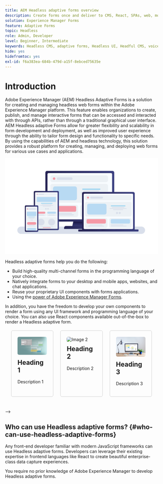 ```yaml
---
title: AEM Headless adaptive forms overview
description: Create forms once and deliver to CMS, React, SPAs, web, mobile, Alexa, WhatsApp and more with AEM Headless adaptive forms for fast, scalable data capture.
solution: Experience Manager Forms
feature: Adaptive Forms
topic: Headless
role: Admin, Developer
level: Beginner, Intermediate
keywords: Headless CMS, adaptive forms, Headless UI, Headful CMS, voice assistants, alexa, chatbots, WhatsApp architecture
hide: yes
hidefromtoc: yes
exl-id: f6a383ea-684b-479d-a15f-8ebced75635e
---
```

# Introduction

Adobe Experience Manager (AEM) Headless Adaptive Forms is a solution for creating and managing headless web forms within the Adobe Experience Manager platform. This feature enables organizations to create, publish, and manage interactive forms that can be accessed and interacted with through APIs, rather than through a traditional graphical user interface. AEM Headless adaptive Forms allow for greater flexibility and scalability in form development and deployment, as well as improved user experience through the ability to tailor form design and functionality to specific needs. By using the capabilities of AEM and headless technology, this solution provides a robust platform for creating, managing, and deploying web forms for various use cases and applications.

![Build and natively render a form in any website, an application, or non-visual inteactions](/help/assets/headless-forms-for-any-device.jpeg)

Headless adaptive forms help you do the following:

* Build high-quality multi-channel forms in the programming language of your choice.
* Natively integrate forms to your desktop and mobile apps, websites, and chat applications.
* Reuse your proprietary UI components with forms applications.
* Using the [power of Adobe Experience Manager Forms](https://experienceleague.adobe.com/en/docs/experience-manager-65/content/forms/getting-started/introduction-aem-forms).

In addition, you have the freedom to develop your own components to render a form using any UI framework and programming language of your choice. You can also use React components available out-of-the-box to render a Headless adaptive form.

<!-- 

## Key Features

<table style="width:100%;">
  <tr>
    <td style="width:33.33%;">
      <div style="width: 250px; border: 1px solid #ccc; border-radius: 8px;">
        <img src="/help/assets/01-overview-responsive-forms.jpeg" alt="Card Image 1" style="width:33.33; height: auto;">
        <div style="padding: 20px;">
          <h2 style="margin-top: 0;">Responsive Forms</h2>
          <p>The adaptive form feature enables you to create a single source for a form that automatically sizes and re-flows on mobile devices.</p>
        </div>
      </div>
    </td>
    <td style="width:33.33%;">
      <div style="width: 250px; border: 1px solid #ccc; border-radius: 8px; ">
        <img src="/help/assets/01-overview-responsive-forms.jpeg" alt="Card Image 1" style="width:33.33; height: auto;">
        <div style="padding: 20px;">
          <h2 style="margin-top: 0;">Communication API</h2>
          <p>The adaptive form feature enables you to create a single source for a form that automatically sizes and re-flows on mobile devices.</p>
        </div>
      </div>
    </td>
    <td style="width:33.33%;">
      <div style="width: 250px; border: 1px solid #ccc; border-radius: 8px; ">
        <img src="/help/assets/02-overview-backend-systems.jpeg" alt="Card Image 2" style="width:33.33; height: auto;">
        <div style="padding: 20px;">
          <h2 style="margin-top: 0;">Business Process Management</h2>
          <p>Integrate RDBMS, OData, Or Microsoft SOAP services, as well as protocols like Swagger 2.0 to connect to just about anything.</p>
        </div>
      </div>
    </td>
  </tr>
  <tr>
    <td style="width:33.33%;">
      <div style="width: 250px; border: 1px solid #ccc; border-radius: 8px; ">
        <img src="/help/assets/03-overview-save-and-resume.jpeg" alt="Card Image 3" style="width:33.33; height: auto;">
        <div style="padding: 20px;">
          <h2 style="margin-top: 0;">Save and resume forms</h2>
          <p>Allow clients to save in-progress forms and return later to complete them, even on another device.</p>
        </div>
      </div>
    </td>
    <td style="width:33.33%;">
      <div style="width: 250px; border: 1px solid #ccc; border-radius: 8px; ">
        <img src="/help/assets/04-overview-search.jpeg" alt="Card Image 1" style="width:33.33; height: auto;">
        <div style="padding: 20px;">
          <h2 style="margin-top: 0;">Forms Search and Discovery</h2>
          <p>Let customers easily find relevant forms based on a simple search query, tags, filters, and even geolocation — on any device through a personalized portal, with or without authentication.
          </p>
        </div>
      </div>
    </td>
      <td style="width:33.33%;">
      <div style="width: 250px; border: 1px solid #ccc; border-radius: 8px; ">
        <img src="/help/assets/04-overview-search.jpeg" alt="Card Image 1" style="width:33.33; height: auto;">
        <div style="padding: 20px;">
          <h2 style="margin-top: 0;">Forms Search and Discovery</h2>
          <p>Let customers easily find relevant forms based on a simple search query, tags, filters, and even geolocation — on any device through a personalized portal, with or without authentication.
          </p>
        </div>
      </div>
    </td>
  </tr>
  <tr>
    <td style="width:33.33%;">
      <div style="width: 250px; border: 1px solid #ccc; border-radius: 8px; ">
        <img src="/help/assets/05-overview-analytics.jpeg" alt="Card Image 2" style="width:33.33; height: auto;">
        <div style="padding: 20px;">
          <h2 style="margin-top: 0;">Form analytics and reporting</h2>
          <p>Out-of-the-box, customizable dashboards make it easy to apply analytics to forms to gain insight for actionable areas of improvement.</p>
        </div>
      </div>
    </td>
    <td style="width:33.33%;">
      <div style="width: 250px; border: 1px solid #ccc; border-radius: 8px; ">
        <img src="/help/assets/06-overview-business-process.jpeg" alt="Card Image 3" style="width:33.33; height: auto;">
        <div style="padding: 20px;">
          <h2 style="margin-top: 0;">Business Process Management</h2>
          <p>Route application submissions through customized workflows and a centralized dashboard for review, approval, and digital signatures by back-office employees — even when employees are on the go on a mobile device.
          </p>
        </div>
      </div>
    </td>
  </tr>
</table>




<div style="display: flex; flex-wrap: wrap; justify-content: space-between; margin: 20px;">
    <div style="width: 30%; margin-bottom: 20px; border: 1px solid #ccc; border-radius: 5px; padding: 20px; box-sizing: border-box;">
        <img src="/help/assets/01-overview-responsive-forms.jpeg" alt="Icon 1" style="width: 50px; height: 50px;">
        <h2 style="margin-top: 10px;">Heading 1</h2>
        <p>Description 1</p>
    </div>
    <div style="width: 30%; margin-bottom: 20px; border: 1px solid #ccc; border-radius: 5px; padding: 20px; box-sizing: border-box;">
        <img src="/help/assets/02-overview-backend-systems.jpeg" alt="Icon 2" style="width: 50px; height: 50px;">
        <h2 style="margin-top: 10px;">Heading 2</h2>
        <p>Description 2</p>
    </div>
    <div style="width: 30%; margin-bottom: 20px; border: 1px solid #ccc; border-radius: 5px; padding: 20px; box-sizing: border-box;">
        <img src="/help/assets/03-overview-save-and-resume.jpeg" alt="Icon 3" style="width: 50px; height: 50px;">
        <h2 style="margin-top: 10px;">Heading 3</h2>
        <p>Description 3</p>
    </div>
        <div style="width: 30%; margin-bottom: 20px; border: 1px solid #ccc; border-radius: 5px; padding: 20px; box-sizing: border-box;">
        <img src="/help/assets/04-overview-search.jpeg" alt="Icon 1" style="width: 50px; height: 50px;">
        <h2 style="margin-top: 10px;">Heading 1</h2>
        <p>Description 1</p>
    </div>
    <div style="width: 30%; margin-bottom: 20px; border: 1px solid #ccc; border-radius: 5px; padding: 20px; box-sizing: border-box;">
        <img src="/help/assets/05-overview-analytics.jpeg" alt="Icon 2" style="width: 50px; height: 50px;">
        <h2 style="margin-top: 10px;">Heading 2</h2>
        <p>Description 2</p>
    </div>
    <div style="width: 30%; margin-bottom: 20px; border: 1px solid #ccc; border-radius: 5px; padding: 20px; box-sizing: border-box;">
        <img src="/help/assets/06-overview-business-process.jpeg" alt="Icon 3" style="width: 50px; height: 50px;">
        <h2 style="margin-top: 10px;">Heading 3</h2>
        <p>Description 3</p>
    </div>
    <!-- Add more cards as needed -->
</div>




<div style="display: flex; flex-wrap: wrap; justify-content: space-between; margin: 20px;">
    <div style="width: 30%; margin-bottom: 20px; border: 1px solid #ccc; border-radius: 5px; padding: 20px; box-sizing: border-box;">
        <img src="/help/assets/01-overview-responsive-forms.jpeg" alt="Image 1" style="width: 100%; border-radius: 5px;">
        <h2 style="margin-top: 10px;">Heading 1</h2>
        <p>Description 1</p>
    </div>
    <div style="width: 30%; margin-bottom: 20px; border: 1px solid #ccc; border-radius: 5px; padding: 20px; box-sizing: border-box;">
        <img src="/help/assets/02-overview-backend-systems.jpeg" alt="Image 2" style="width: 100%; border-radius: 5px;">
        <h2 style="margin-top: 10px;">Heading 2</h2>
        <p>Description 2</p>
    </div>
    <div style="width: 30%; margin-bottom: 20px; border: 1px solid #ccc; border-radius: 5px; padding: 20px; box-sizing: border-box;">
        <img src="/help/assets/03-overview-save-and-resume.jpeg" alt="Image 3" style="width: 100%; border-radius: 5px;">
        <h2 style="margin-top: 10px;">Heading 3</h2>
        <p>Description 3</p>
    </div>
    <!-- Add more cards as needed -->
</div>

-->

## Who can use Headless adaptive forms? {#who-can-use-headless-adaptive-forms}
 
Any front-end developer familiar with modern JavaScript frameworks can use Headless adaptive forms. Developers can leverage their existing expertise in frontend languages like React to create beautiful enterprise-class data capture experiences. 

You require no prior knowledge of Adobe Experience Manager to develop Headless adaptive forms.

<!-- 
## How to join the early adopter program? {#how-to-join-early-adopter-forms}

The service is available for AEM Forms as a Cloud Service and AEM 6.5.16.0 Forms or later On-Premise term customers and Adobe-Managed Service enterprise customers. Send an email to [headlessadaptiveforms@adobe.com](mailto:headlessadaptiveforms@adobe.com) from your official email ID to join the early adopter program. 

-->
